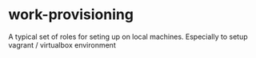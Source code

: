 # work-provisioning

A typical set of roles for seting up on local machines.
Especially to setup vagrant / virtualbox environment

